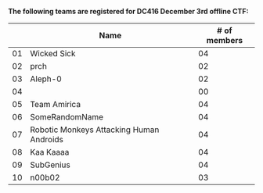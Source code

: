 **The following teams are registered for DC416 December 3rd offline CTF:**

|    | Name | # of members |
|----|------|--------------|
| 01 | Wicked Sick    | 04 |
| 02 | prch           | 02 |
| 03 | Aleph-0        | 02 |
| 04 |                | 00 |
| 05 | Team Amirica    | 04 |
| 06 | SomeRandomName | 04 |
| 07 | Robotic Monkeys Attacking Human Androids | 04 |
| 08 | Kaa Kaaaa      | 04 |
| 09 | SubGenius      | 04 |
| 10 | n00b02    | 03 |
